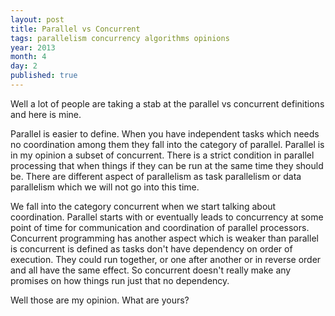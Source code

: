 ```yaml
---
layout: post
title: Parallel vs Concurrent
tags: parallelism concurrency algorithms opinions
year: 2013
month: 4
day: 2
published: true
---
```


Well a lot of people are taking a stab at the parallel vs concurrent
definitions and here is mine. 

Parallel is easier to define. When you have independent tasks which needs
no coordination among them they fall into the category of parallel.
Parallel is in my opinion a subset of concurrent. There is a strict
condition in parallel processing that when things if they  can be run at the same
time they should be. There are different aspect of parallelism as task
parallelism or data parallelism which we will not go into this time. 

We fall into the category concurrent when we start talking about
coordination. Parallel starts with or eventually leads to concurrency at some point of
time for communication and coordination of parallel processors.
Concurrent programming has another aspect which is weaker than parallel
is concurrent is defined as tasks don't have dependency on order of
execution. They could run together, or one after another or in reverse
order and all have the same effect. So concurrent doesn't really make
any promises on how things run just that no dependency.

Well those are my opinion. What are yours?
